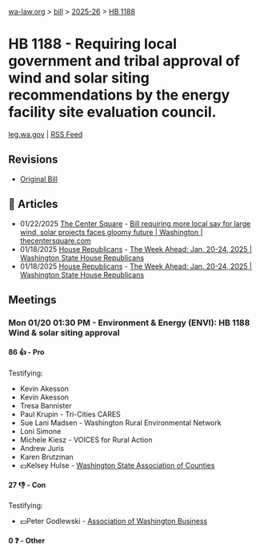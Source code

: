 [wa-law.org](/) > [bill](/bill/) > [2025-26](/bill/2025-26/) > [HB 1188](/bill/2025-26/hb/1188/)

# HB 1188 - Requiring local government and tribal approval of wind and solar siting recommendations by the energy facility site evaluation council.
[leg.wa.gov](https://app.leg.wa.gov/billsummary?BillNumber=1188&Year=2025&Initiative=false) | [RSS Feed](./rss.xml)

## Revisions
* [Original Bill](1/)

## 📰 Articles
* 01/22/2025 [The Center Square](/org/the_center_square/) - [Bill requiring more local say for large wind, solar projects faces gloomy future | Washington | thecentersquare.com](https://www.thecentersquare.com/washington/article_ba33bea8-d90d-11ef-bd66-47b3d9a492bc.html#:~:text=House%20Bill%201188)
* 01/18/2025 [House Republicans](/org/house_republicans/) - [The Week Ahead: Jan. 20-24, 2025 | Washington State House Republicans](http://houserepublicans.wa.gov/week/the-week-ahead-jan-20-24-2025/#:~:text=HB%201188)
* 01/18/2025 [House Republicans](/org/house_republicans/) - [The Week Ahead: Jan. 20-24, 2025 | Washington State House Republicans](https://houserepublicans.wa.gov/week/the-week-ahead-jan-20-24-2025/#:~:text=HB%201188)

## Meetings
### Mon 01/20 01:30 PM - Environment & Energy (ENVI): HB 1188 Wind & solar siting approval
#### 86 👍 - Pro
Testifying:
* Kevin Akesson
* Kevin Akesson
* Tresa Bannister
* Paul Krupin - Tri-Cities CARES
* Sue Lani Madsen - Washington Rural Environmental Network
* Loni Simone
* Michele Kiesz - VOICES for Rural Action
* Andrew Juris
* Karen Brutzman
* 💵Kelsey Hulse - [Washington State Association of Counties](/org/washington_state_association_of_counties/)

#### 27 👎 - Con
Testifying:
* 💵Peter Godlewski - [Association of Washington Business](/org/association_of_washington_business/)

#### 0 ❓ - Other
